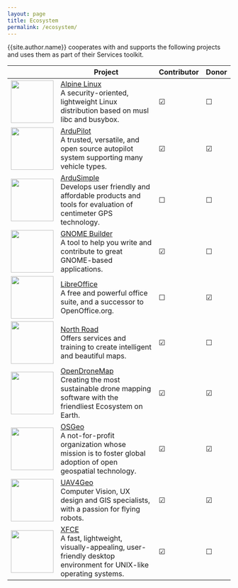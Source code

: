 ```yaml
---
layout: page
title: Ecosystem
permalink: /ecosystem/
---
```

{{site.author.name}} cooperates with and supports the following projects and uses them as part of their Services toolkit.

|     | Project | Contributor  | Donor |
|-----|---------|--------------|-------|
| <img src="{{site.url}}assets/images/Ecosystem/Alpine_Linux.svg" width="96"> | [Alpine Linux](https://www.alpinelinux.org)<br>A security-oriented, lightweight Linux distribution based on musl libc and busybox. | ☑ | ☐ |
| <img src="{{site.url}}assets/images/Ecosystem/ArduPilot_Logo.svg" width="96"> | [ArduPilot](https://www.ardupilot.org)<br>A trusted, versatile, and open source autopilot system supporting many vehicle types. | ☑ | ☑ |
| <img src="{{site.url}}assets/images/Ecosystem/ArduSimple.svg" width="96"> | [ArduSimple](https://www.ardusimple.com)<br>Develops user friendly and affordable products and tools for evaluation of centimeter GPS technology. | ☐ | ☐ |
| <img src="{{site.url}}assets/images/Ecosystem/GNOME_Builder.svg" width="96"> | [GNOME Builder](https://wiki.gnome.org/Apps/Builder)<br>A tool to help you write and contribute to great GNOME-based applications. | ☑ | ☐ |
| <img src="{{site.url}}assets/images/Ecosystem/LibreOffice_Logo_Flat.svg" width="96"> | [LibreOffice](https://www.libreoffice.org)<br>A free and powerful office suite, and a successor to OpenOffice.org. | ☐ | ☑ |
| <img src="{{site.url}}assets/images/Ecosystem/NorthRoad.svg" width="96"> | [North Road](https://www.north-road.com)<br>Offers services and training to create intelligent and beautiful maps. | ☑ | ☐ |
| <img src="{{site.url}}assets/images/Ecosystem/odm-logo.svg" width="96"> | [OpenDroneMap](https://www.opendronemap.org)<br>Creating the most sustainable drone mapping software with the friendliest Ecosystem on Earth. | ☑ | ☑ |
| <img src="{{site.url}}assets/images/Ecosystem/OSGeo_Logo.svg" width="96"> | [OSGeo](https://www.osgeo.org)<br>A not-for-profit organization whose mission is to foster global adoption of open geospatial technology. | ☑ | ☑ |
| <img src="{{site.url}}assets/images/Ecosystem/UAV4Geo_Logo.svg" width="96"> | [UAV4Geo](https://www.uav4geo.com)<br>Computer Vision, UX design and GIS specialists, with a passion for flying robots. | ☑ | ☑ |
| <img src="{{site.url}}assets/images/Ecosystem/Xfce_logo.svg" width="96"> | [XFCE](https://www.xfce.org)<br>A fast, lightweight, visually-appealing, user-friendly desktop environment for UNIX-like operating systems. | ☑ | ☐ |
